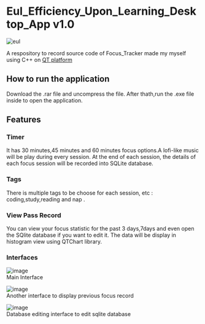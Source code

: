 # Eul_Efficiency_Upon_Learning_Desktop_App v1.0

![eul](https://user-images.githubusercontent.com/85050265/226510155-9bd3ed75-3b03-45e2-a58c-3313e4a7c131.png)

A respository to record source code of Focus_Tracker made my myself using C++ on [QT platform](https://www.qt.io/) 

## How to run the application
Download the .rar file and uncompress the file.
After thath,run the .exe file inside to open the application. 

## Features

### Timer
It has 30 minutes,45 minutes and 60 minutes focus options.A lofi-like music will be play during every session. At the end of each session, the details of each focus session will be recorded into SQLite database.

### Tags
There is multiple tags to be choose for each session, etc : coding,study,reading and nap . 

### View Pass Record
You can view your focus statistic for the past 3 days,7days and even open the SQlite database if you want to edit it.
The data will be display in histogram view using QTChart library.

### Interfaces

![image](https://user-images.githubusercontent.com/85050265/226509816-e5f03bbd-0a62-4f2a-a50b-e5eb729a330c.png)
<br>
Main Interface

![image](https://user-images.githubusercontent.com/85050265/226509995-4ff0cbb0-6458-446f-98b1-01ea281dd0f6.png)
<br>
Another interface to display previous focus record

![image](https://user-images.githubusercontent.com/85050265/226510050-f7bbedd8-e1ae-460e-b6f7-d7d2b6c4f7dd.png)
<br>
Database editing interface to edit sqlite database
